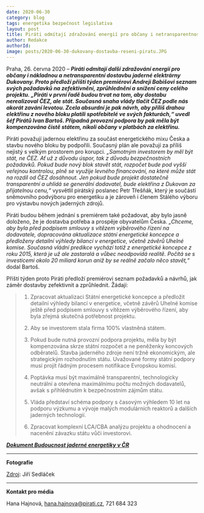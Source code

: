 ```yaml
---
date: 2020-06-30
category: blog
tags: energetika bezpečnost legislativa
layout: post
title: Piráti odmítají zdražování energií pro občany i netransparentnost v dostavbě Dukovan. Představili vlastní řešení 
author: Redakce
authorId:  
image: posts/2020-06-30-dukovany-dostavba-reseni-piratu.JPG	
---
```


Praha, 26. června 2020 – ***Piráti odmítají další zdražování energií pro občany i nákladnou a netransparentní dostavbu jaderné elektrárny Dukovany. Proto předloží příští týden premiérovi Andreji Babišovi seznam svých požadavků na zefektivnění, zprůhlednění a snížení ceny celého projektu. „Piráti v první řadě budou trvat na tom, aby dostabu nerealizoval ČEZ, ale stát. Současná snaha vlády tlačit ČEZ podle nás akorát zavání levotou. Zcela absurdní je pak návrh, aby příliš drahou elektřinu z nového bloku platili spotřebitelé ve svých fakturách,“ uvedl šéf Pirátů Ivan Bartoš. Případná provozní podpora by pak měla být kompenzována čistě státem, nikoli občany v platbách za elektřinu.***

Piráti považují jadernou elektřinu za součást energetického mixu Česka a stavbu nového bloku by podpořili. Současný plán ale považují za příliš nejistý s velkým prostorem pro korupci. *„Samotným investorem by měl být stát, ne ČEZ. Ať už z důvodu úspor, tak z důvodu bezpečnostních požadavků. Pokud bude nový blok stavět stát, rozpočet bude pod vyšší veřejnou kontrolou, plně se využije levného financování, na které může stát na rozdíl od ČEZ dosáhnout. Jen pokud bude projekt dostatečně transparentní a uhlídá se generální dodavatel, bude elektřina z Dukovan za přijatelnou cenu,“* vysvětlil pirátský poslanec Petr Třešňák, který je součástí sněmovního podvýboru pro energetiku a je zároveň i členem Stálého výboru pro výstavbu nových jaderných zdrojů.

Piráti budou během jednání s premiérem také požadovat, aby bylo jasně doloženo, že je dostavba potřeba a prospěje obyvatelům Česka. *„Chceme, aby byla před podpisem smlouvy s vítězem výběrového řízení na dodavatele, dopracována aktualizace státní energetické koncepce a předloženy detailní výhledy bilancí v energetice, včetně závěrů Uhelné komise. Současná vládní predikce vychází totiž z energetické koncepce z roku 2015, která je už ale zastaralá a vůbec neodpovídá realitě. Počítá se s investicemi okolo 20 miliard korun aniž by se reálně začalo něco stavět,“* dodal Bartoš.

Příští týden proto Piráti předloží premiérovi seznam požadavků a návrhů, jak záměr dostavby zefektivnit a zprůhlednit. Žádají:

> 1. Zpracovat aktualizaci Státní energetické koncepce a předložit detailní výhledy bilancí v energetice, včetně závěrů Uhelné komise ještě před podpisem smlouvy s vítězem výběrového řízení, aby byla zřejmá skutečná potřebnost projektu.
>
> 2. Aby se investorem stala firma 100% vlastněná státem.
>
> 3. Pokud bude nutná provozní podpora projektu, měla by být kompenzována skrze státní rozpočet a ne peněženky koncových odběratelů. Stavba jaderného zdroje není tržně ekonomickým, ale strategickým rozhodnutím státu. Uvažované formy státní podpory musí projít řádným procesem notifikace Evropskou komisí.
>
> 4. Poptávka musí být maximálně transparentní, technologicky neutrální a otevřena maximálnímu počtu možných dodavatelů, avšak s přihlédnutím k bezpečnostním zájmům státu.
>
> 5. Vláda představí schéma podpory s časovým výhledem 10 let na podporu výzkumu a vývoje malých modulárních reaktorů a dalších jaderných technologií.
>
> 6. Zpracovat komplexní LCA/CBA analýzu projektu a ohodnocení a nacenění závazku státu vůči investorovi.

***[Dokument Budoucnost jaderné energetiky v ČR](https://www.pirati.cz/assets/pdf/budoucnost-je-cr.pdf)***

---
**Fotografie**

[Zdroj](https://commons.wikimedia.org/wiki/File:Overview_of_Dukovany_Nuclear_Power_Plant_in_Dukovany,_T%C5%99eb%C3%AD%C4%8D_District.JPG): Jiří Sedláček

---

**Kontakt pro média**

Hana Hajnová, <hana.hajnova@pirati.cz>, 721 684 323

